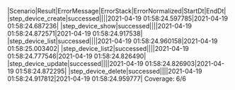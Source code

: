 |Scenario|Result|ErrorMessage|ErrorStack|ErrorNormalized|StartDt|EndDt|
|step_device_create|successed||||2021-04-19 01:58:24.597785|2021-04-19 01:58:24.687236|
|step_device_show|successed||||2021-04-19 01:58:24.872571|2021-04-19 01:58:24.917538|
|step_device_list|successed||||2021-04-19 01:58:24.960158|2021-04-19 01:58:25.003402|
|step_device_list2|successed||||2021-04-19 01:58:24.777546|2021-04-19 01:58:24.826490|
|step_device_update|successed||||2021-04-19 01:58:24.826903|2021-04-19 01:58:24.872295|
|step_device_delete|successed||||2021-04-19 01:58:24.917812|2021-04-19 01:58:24.959777|
Coverage: 6/6
